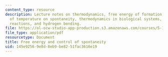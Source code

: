 ```yaml
---
content_type: resource
description: Lecture notes on thermodynamics, free energy of formation, the effect
  of temperature on spontaneity, thermodynamics in biological systems, ATP-coupled
  reactions, and hydrogen bonding.
file: https://ol-ocw-studio-app-production.s3.amazonaws.com/courses/5-111-principles-of-chemical-science-fall-2008/145e92569e8d8eb9be8251fac3616e19_lecnotes18.pdf
file_type: application/pdf
resourcetype: Document
title: Free energy and control of spontaneity
uid: 145e9256-9e8d-8eb9-be82-51fac3616e19
---
```

